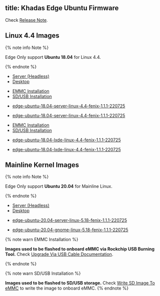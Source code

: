 title: Khadas Edge Ubuntu Firmware
---

Check [Release Note](EdgeUbuntuFirmwareReleaseNote.html).

## Linux 4.4 Images

{% note info Note %}

Edge Only support **Ubuntu 18.04** for Linux 4.4.

{% endnote %}


<ul class="nav nav-tabs" id="myTab" role="tablist">
  <li class="nav-item" role="presentation">
    <a class="nav-link active" id="server-tab" data-toggle="tab" href="#server" role="tab" aria-controls="server" aria-selected="true">Server (Headless)</a>
  </li>
  <li class="nav-item" role="presentation">
    <a class="nav-link" id="desktop-tab" data-toggle="tab" href="#desktop" role="tab" aria-controls="desktop" aria-selected="false">Desktop</a>
  </li>
</ul>
<div class="tab-content" id="myTabContent">
<div class="tab-pane fade show active" id="server" role="tabpanel" aria-labelledby="server-tab">

<ul class="nav nav-tabs" id="myTab" role="tablist">
  <li class="nav-item" role="presentation">
    <a class="nav-link active" id="emmc-tab" data-toggle="tab" href="#emmc" role="tab" aria-controls="emmc" aria-selected="true">EMMC Installation</a>
  </li>
  <li class="nav-item" role="presentation">
    <a class="nav-link" id="sd-tab" data-toggle="tab" href="#sd" role="tab" aria-controls="sd" aria-selected="false">SD/USB Installation</a>
  </li>
</ul>
<div class="tab-content" id="myTabContent">
<div class="tab-pane fade show active" id="emmc" role="tabpanel" aria-labelledby="emmc-tab">

* [edge-ubuntu-18.04-server-linux-4.4-fenix-1.1.1-220725](https://dl.khadas.com/firmware/Edge/Ubuntu/EMMC/edge-ubuntu-18.04-server-linux-4.4-fenix-1.1.1-220725-emmc.img.xz)

</div>
<div class="tab-pane fade show" id="sd" role="tabpanel" aria-labelledby="sd-tab">

* [edge-ubuntu-18.04-server-linux-4.4-fenix-1.1.1-220725](https://dl.khadas.com/firmware/Edge/Ubuntu/SD_USB/edge-ubuntu-18.04-server-linux-4.4-fenix-1.1.1-220725.img.xz)

</div>
</div>

</div>
<div class="tab-pane fade show" id="desktop" role="tabpanel" aria-labelledby="desktop-tab">

<ul class="nav nav-tabs" id="myTab" role="tablist">
  <li class="nav-item" role="presentation">
    <a class="nav-link active" id="emmc2-tab" data-toggle="tab" href="#emmc2" role="tab" aria-controls="emmc2" aria-selected="true">EMMC Installation</a>
  </li>
  <li class="nav-item" role="presentation">
    <a class="nav-link" id="sd2-tab" data-toggle="tab" href="#sd2" role="tab" aria-controls="sd2" aria-selected="false">SD/USB Installation</a>
  </li>
</ul>
<div class="tab-content" id="myTabContent">
<div class="tab-pane fade show active" id="emmc2" role="tabpanel" aria-labelledby="emmc2-tab">

* [edge-ubuntu-18.04-lxde-linux-4.4-fenix-1.1.1-220725](https://dl.khadas.com/firmware/Edge/Ubuntu/EMMC/edge-ubuntu-18.04-lxde-linux-4.4-fenix-1.1.1-220725-emmc.img.xz)

</div>
<div class="tab-pane fade show" id="sd2" role="tabpanel" aria-labelledby="sd2-tab">

* [edge-ubuntu-18.04-lxde-linux-4.4-fenix-1.1.1-220725](https://dl.khadas.com/firmware/Edge/Ubuntu/SD_USB/edge-ubuntu-18.04-lxde-linux-4.4-fenix-1.1.1-220725.img.xz)

</div>
</div>


</div>
</div>

## Mainline Kernel Images

{% note info Note %}

Edge Only support **Ubuntu 20.04** for Mainline Linux.

{% endnote %}


<ul class="nav nav-tabs" id="myTab" role="tablist">
  <li class="nav-item" role="presentation">
    <a class="nav-link active" id="server2-tab" data-toggle="tab" href="#server2" role="tab" aria-controls="server2" aria-selected="true">Server (Headless)</a>
  </li>
  <li class="nav-item" role="presentation">
    <a class="nav-link" id="desktop2-tab" data-toggle="tab" href="#desktop2" role="tab" aria-controls="desktop2" aria-selected="false">Desktop</a>
  </li>
</ul>
<div class="tab-content" id="myTabContent">
<div class="tab-pane fade show active" id="server2" role="tabpanel" aria-labelledby="server2-tab">


* [edge-ubuntu-20.04-server-linux-5.18-fenix-1.1.1-220725](https://dl.khadas.com/firmware/Edge/Ubuntu/SD_USB/edge-ubuntu-20.04-server-linux-5.18-fenix-1.1.1-220725.img.xz)

</div>
<div class="tab-pane fade show" id="desktop2" role="tabpanel" aria-labelledby="desktop2-tab">


* [edge-ubuntu-20.04-gnome-linux-5.18-fenix-1.1.1-220725](https://dl.khadas.com/firmware/Edge/Ubuntu/SD_USB/edge-ubuntu-20.04-gnome-linux-5.18-fenix-1.1.1-220725.img.xz)

</div>
</div>

{% note warn EMMC Installation %}

**Images used to be flashed to onboard eMMC via Rockchip USB Burning Tool.**
Check [Upgrade Via USB Cable Documentation](/linux/edge/UpgradeViaUSBCable.html).

{% endnote %}

{% note warn SD/USB Installation %}

**Images used to be flashed to SD/USB storage.**
Check [Write SD Image To eMMC](/linux/edge/HowToWriteSDImageToEmmc.html) to write the image to onboard eMMC.
{% endnote %}
